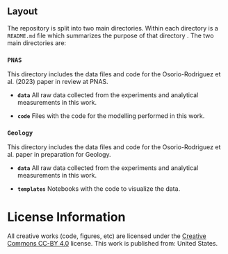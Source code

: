 ## Layout

The repository is split into two main directories. Within each directory is a `README.md` file which summarizes the purpose of that directory . The two main directories are:

### **`PNAS`**
This directory includes the data files and code for the Osorio-Rodriguez et al. (2023) paper in review at PNAS.

* **`data`** 
All raw data collected from the experiments and analytical measurements in this work. 

* **`code`** 
Files with the code for the modelling performed in this work. 

### **`Geology`**
This directory includes the data files and code for the Osorio-Rodriguez et al. paper in preparation for Geology.

* **`data`** 
All raw data collected from the experiments and analytical measurements in this work. 

* **`templates`** 
Notebooks with the code to visualize the data.

# License Information

All creative works (code, figures, etc) are licensed under the [Creative
Commons CC-BY 4.0](https://creativecommons.org/licenses/by/4.0/) license. This work is published from: United States.


